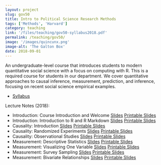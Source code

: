 ```yaml
---
layout: project
slug: gov50
title: Intro to Political Science Research Methods
tags: ['Methods', 'Harvard']
category: teaching
link: '/files/teaching/gov50-syllabus2018.pdf'
permalink: /teaching/gov50/
image: '/images/quincunx.png'
image-alt: 'The Galton Box'
date: 2018-09-01
---
```


An undergraduate-level course that introduces students to modern quantitative social science with a focus on computing with R. This is a required course for students in our department. We cover quantitative approaches to causal inference, measurement, prediction, and inference, focusing on recent social science empirical examples. 


<!--more-->



* [Syllabus][]

Lecture Notes (2018):
* Introduction: Course Introduction and Welcome  [Slides][s01-01] [Printable Slides][s01-01-handout]
* Introduction: Introduction to R and R Markdown  [Slides][s01-02] [Printable Slides][s01-02-handout]
* Causality: Introduction  [Slides][s02-01] [Printable Slides][s02-01-handout]
* Causality: Randomized Experiments  [Slides][s02-02] [Printable Slides][s02-02-handout]
* Causality: Observational Studies  [Slides][s02-03] [Printable Slides][s02-03-handout]
* Measurement: Descriptive Statistics  [Slides][s03-01] [Printable Slides][s03-01-handout]
* Measurement: Visualizing One Variable  [Slides][s03-02] [Printable Slides][s03-02-handout]
* Measurement: Survey Sampling  [Slides][s03-03] [Printable Slides][s03-03-handout]
* Measurement: Bivariate Relationships  [Slides][s03-04] [Printable Slides][s03-04-handout]


[Syllabus]: http://www.mattblackwell.org/files/teaching/gov50-syllabus2018.pdf
[s01-01]: http://www.mattblackwell.org/files/teaching/gov50/intro-slides.pdf
[s01-01-handout]: http://www.mattblackwell.org/files/teaching/gov50/intro-slides-handout.pdf
[s01-02]: http://www.mattblackwell.org/files/teaching/gov50/r-rmd-intro.pdf
[s01-02-handout]: http://www.mattblackwell.org/files/teaching/gov50/r-rmd-intro-handout.pdf
[s02-01]: http://www.mattblackwell.org/files/teaching/gov50/causal-intro.pdf
[s02-01-handout]: http://www.mattblackwell.org/files/teaching/gov50/causal-intro-handout.pdf
[s02-02]: http://www.mattblackwell.org/files/teaching/gov50/rand-exp.pdf
[s02-02-handout]: http://www.mattblackwell.org/files/teaching/gov50/rand-exp-handout.pdf
[s02-03]: http://www.mattblackwell.org/files/teaching/gov50/obs-studies.pdf
[s02-03-handout]: http://www.mattblackwell.org/files/teaching/gov50/obs-studies-handout.pdf
[s03-01]: http://www.mattblackwell.org/files/teaching/gov50/descriptive-stats.pdf
[s03-01-handout]: http://www.mattblackwell.org/files/teaching/gov50/descriptive-stats-handout.pdf
[s03-02]: http://www.mattblackwell.org/files/teaching/gov50/visual-dist.pdf
[s03-02-handout]: http://www.mattblackwell.org/files/teaching/gov50/visual-dist-handout.pdf
[s03-03]: http://www.mattblackwell.org/files/teaching/gov50/survey-sampling.pdf
[s03-03-handout]: http://www.mattblackwell.org/files/teaching/gov50/survey-sampling-handout.pdf
[s03-04]: http://www.mattblackwell.org/files/teaching/gov50/bivariate.pdf
[s03-04-handout]: http://www.mattblackwell.org/files/teaching/gov50/bivariate-handout.pdf

